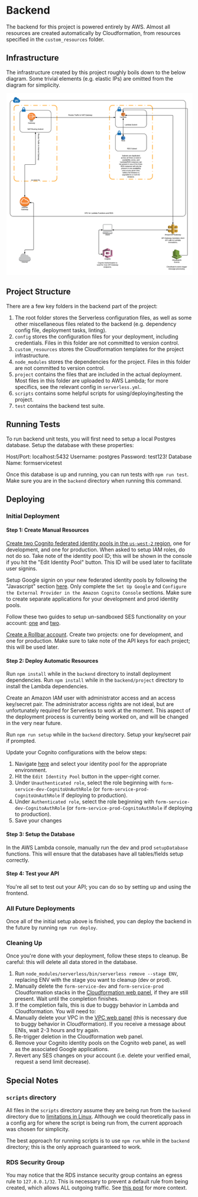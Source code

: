 # Backend

The backend for this project is powered entirely by AWS.  Almost all resources are created automatically by Cloudformation, from resources specified in the `custom_resources` folder.

## Infrastructure

The infrastructure created by this project roughly boils down to the below diagram.  Some trivial elements (e.g. elastic IPs) are omitted from the diagram for simplicity.

![Image](https://github.com/DanielRuskin1/form-service/blob/master/backend/infrastructure_diagram.png)

## Project Structure

There are a few key folders in the backend part of the project:

1. The root folder stores the Serverless configuration files, as well as some other miscellaneous files related to the backend (e.g. dependency config file, deployment tasks, linting).
2. `config` stores the configuration files for your deployment, including credentials.  Files in this folder are not committed to version control.
3. `custom_resources` stores the Cloudformation templates for the project infrastructure.
4. `node_modules` stores the dependencies for the project.  Files in this folder are not committed to version control.
5. `project` contains the files that are included in the actual deployment.  Most files in this folder are uploaded to AWS Lambda; for more specifics, see the relevant config in `serverless.yml`.
6. `scripts` contains some helpful scripts for using/deploying/testing the project.
7. `test` contains the backend test suite.

## Running Tests

To run backend unit tests, you will first need to setup a local Postgres database.  Setup the database with these properties:

Host/Port: localhost:5432
Username: postgres
Password: test123!
Database Name: formservicetest

Once this database is up and running, you can run tests with `npm run test`.  Make sure you are in the `backend` directory when running this command.

## Deploying

### Initial Deployment

#### Step 1: Create Manual Resources

[Create two Cognito federated identity pools in the `us-west-2` region](https://us-west-2.console.aws.amazon.com/cognito/federated), one for development, and one for production. When asked to setup IAM roles, do not do so.  Take note of the identity pool ID; this will be shown in the console if you hit the "Edit Identity Pool" button.  This ID will be used later to facilitate user signins.

Setup Google signin on your new federated identity pools by following the "Javascript" section [here](http://docs.aws.amazon.com/cognito/latest/developerguide/google.html).  Only complete the `Set Up Google` and `Configure the External Provider in the Amazon Cognito Console` sections.  Make sure to create separate applications for your development and prod identity pools.

Follow these two guides to setup un-sandboxed SES functionality on your account: [one](http://docs.aws.amazon.com/ses/latest/DeveloperGuide/verify-email-addresses.html) and [two](http://docs.aws.amazon.com/ses/latest/DeveloperGuide/request-production-access.html).

[Create a Rollbar account](https://rollbar.com).  Create two projects: one for development, and one for production.  Make sure to take note of the API keys for each project; this will be used later.

#### Step 2: Deploy Automatic Resources

Run `npm install` while in the `backend` directory to install deployment dependencies.  Run `npm install` while in the `backend/project` directory to install the Lambda dependencies.

Create an Amazon IAM user with administrator access and an access key/secret pair.  The administrator access rights are not ideal, but are unfortunately required for Serverless to work at the moment.  This aspect of the deployment process is currently being worked on, and will be changed in the very near future.

Run `npm run setup` while in the `backend` directory.  Setup your key/secret pair if prompted.

Update your Cognito configurations with the below steps:

1. Navigate [here](https://us-west-2.console.aws.amazon.com/cognito/federated) and select your identity pool for the appropriate environment.
2. Hit the `Edit Identity Pool` button in the upper-right corner.
3. Under `Unauthenticated role`, select the role beginning with `form-service-dev-CognitoUnAuthRole` (or `form-service-prod-CognitoUnAuthRole` if deploying to production).
4. Under `Authenticated role`, select the role beginning with `form-service-dev-CognitoAuthRole` (or `form-service-prod-CognitoAuthRole` if deploying to production).
5. Save your changes

#### Step 3: Setup the Database

In the AWS Lambda console, manually run the dev and prod `setupDatabase` functions.  This will ensure that the databases have all tables/fields setup correctly.

#### Step 4: Test your API

You're all set to test out your API; you can do so by setting up and using the frontend.

### All Future Deployments

Once all of the initial setup above is finished, you can deploy the backend in the future by running `npm run deploy`.

### Cleaning Up

Once you're done with your deployment, follow these steps to cleanup.  Be careful: this will delete all data stored in the database.

1. Run `node_modules/serverless/bin/serverless remove --stage ENV`, replacing ENV with the stage you want to cleanup (dev or prod).
2. Manually delete the `form-service-dev` and `form-service-prod` Cloudformation stacks in the [Cloudformation web panel](https://console.aws.amazon.com/cloudformation/home), if they are still present.  Wait until the completion finishes.
3. If the completion fails, this is due to buggy behavior in Lambda and Cloudformation.  You will need to:
  1. Manually delete your VPC in the [VPC web panel](https://us-west-2.console.aws.amazon.com/vpc/home) (this is necessary due to buggy behavior in Cloudformation).  If you receive a message about ENIs, wait 2-3 hours and try again.
  2. Re-trigger deletion in the Cloudformation web panel.
4. Remove your Cognito identity pools on the Cognito web panel, as well as the associated Google applications.
5. Revert any SES changes on your account (i.e. delete your verified email, request a send limit decrease).

## Special Notes

### `scripts` directory

All files in the `scripts` directory assume they are being run from the `backend` directory due to [limitations in Linux](http://mywiki.wooledge.org/BashFAQ/028).  Although we could theoretically pass in a config arg for where the script is being run from, the current approach was chosen for simplicity.

The best approach for running scripts is to use `npm run` while in the `backend` directory; this is the only approach guaranteed to work.

### RDS Security Group

You may notice that the RDS instance security group contains an egress rule to `127.0.0.1/32`.  This is necessary to prevent a default rule from being created, which allows ALL outgoing traffic.  See [this post](https://forums.aws.amazon.com/message.jspa?messageID=413748) for more context.
